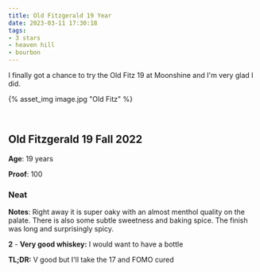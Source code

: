 ```yaml
---
title: Old Fitzgerald 19 Year
date: 2023-03-11 17:30:18
tags:
- 3 stars
- heaven hill
- bourbon
---
```


I finally got a chance to try the Old Fitz 19 at Moonshine and I'm very glad I did.

{% asset_img image.jpg "Old Fitz" %}

&nbsp;

## Old Fitzgerald 19 Fall 2022

**Age**: 19 years

**Proof**: 100

### Neat

**Notes**: Right away it is super oaky with an almost menthol quality on the palate. There is also some subtle sweetness and baking spice. The finish was long and surprisingly spicy. 


**2** - **Very good whiskey:** I would want to have a bottle

**TL;DR:** V good but I'll take the 17 and FOMO cured

